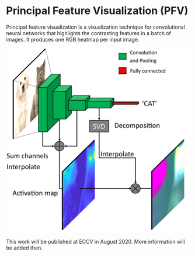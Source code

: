 # Principal Feature Visualization (PFV) 
Principal feature visualization is a visualization technique for convolutional neural networks that highlights the contrasting features in a batch of images. It produces one RGB heatmap per input image.

<img src="docs/overview_fig.pdf" width="840">

This work will be published at ECCV in August 2020. More information will be added then.